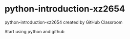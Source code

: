 # python-introduction-xz2654
python-introduction-xz2654 created by GitHub Classroom

Start using python and github
